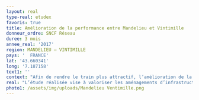 ```yaml
---
layout: real
type-real: etudex
favoris: true
title: Amélioration de la performance entre Mandelieu et Vintimille
donneur_ordre: SNCF Réseau
duree: 3 mois
annee_real: '2017'
region: MANDELIEU – VINTIMILLE
pays: '  FRANCE'
lat: '43.660341'
long: '7.187158'
text1: ''
context: "Afin de rendre le train plus attractif, l’amélioration de la ponctualité des services et la densification de l’offre sont aujourd’hui les priorités de la Région. \r\n\nL’objectif de l’étude d’amélioration de la performance de la ligne Mandelieu – Vintimille vise à valoriser les aménagements prévus en robustesse."
real: "L’étude réalisée vise à valoriser les aménagements d’infrastructure prévus au horizon d’étude. Nous valorisons les aménagements en fonction de leur utilisation et de leur impact sur la régularité.\r\n\nNous réalisons des simulations dynamiques dont les scénarios sont issus d’une analyse statistique afin de tester les situations les plus réalistes.\r\n\nNous proposons dans notre méthodologie de comptabiliser le nombre de minutes perdues dans le périmètre de modélisation mais également sur le périmètre régional."
photo1: /assets/img/uploads/Mandelieu Ventimille.png
---
```


